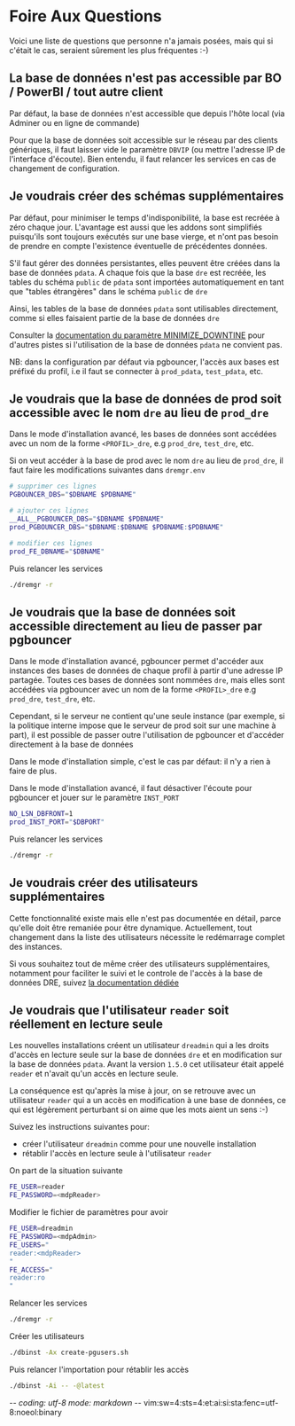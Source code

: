 # Foire Aux Questions

Voici une liste de questions que personne n'a jamais posées, mais qui si
c'était le cas, seraient sûrement les plus fréquentes :-)

## La base de données n'est pas accessible par BO / PowerBI / tout autre client

Par défaut, la base de données n'est accessible que depuis l'hôte local (via
Adminer ou en ligne de commande)

Pour que la base de données soit accessible sur le réseau par des clients
génériques, il faut laisser vide le paramètre `DBVIP` (ou mettre l'adresse IP de
l'interface d'écoute). Bien entendu, il faut relancer les services en cas de
changement de configuration.

## Je voudrais créer des schémas supplémentaires

Par défaut, pour minimiser le temps d'indisponibilité, la base est recréée à
zéro chaque jour. L'avantage est aussi que les addons sont simplifiés puisqu'ils
sont toujours exécutés sur une base vierge, et n'ont pas besoin de prendre en
compte l'existence éventuelle de précédentes données.

S'il faut gérer des données persistantes, elles peuvent être créées dans la base
de données `pdata`. A chaque fois que la base `dre` est recréée, les tables du
schéma `public` de `pdata` sont importées automatiquement en tant que "tables
étrangères" dans le schéma `public` de `dre`

Ainsi, les tables de la base de données `pdata` sont utilisables directement,
comme si elles faisaient partie de la base de données `dre`

Consulter la [documentation du paramètre MINIMIZE_DOWNTINE](parametres.md#minimize_downtine)
pour d'autres pistes si l'utilisation de la base de données `pdata` ne convient pas.

NB: dans la configuration par défaut via pgbouncer, l'accès aux bases est
préfixé du profil, i.e il faut se connecter à `prod_pdata`, `test_pdata`, etc.

## Je voudrais que la base de données de prod soit accessible avec le nom `dre` au lieu de `prod_dre`

Dans le mode d'installation avancé, les bases de données sont accédées avec un
nom de la forme `<PROFIL>_dre`, e.g `prod_dre`, `test_dre`, etc.

Si on veut accéder à la base de prod avec le nom `dre` au lieu de `prod_dre`,
il faut faire les modifications suivantes dans `dremgr.env`
~~~sh
# supprimer ces lignes
PGBOUNCER_DBS="$DBNAME $PDBNAME"

# ajouter ces lignes
__ALL__PGBOUNCER_DBS="$DBNAME $PDBNAME"
prod_PGBOUNCER_DBS="$DBNAME:$DBNAME $PDBNAME:$PDBNAME"

# modifier ces lignes
prod_FE_DBNAME="$DBNAME"
~~~

Puis relancer les services
~~~sh
./dremgr -r
~~~

## Je voudrais que la base de données soit accessible directement au lieu de passer par pgbouncer

Dans le mode d'installation avancé, pgbouncer permet d'accéder aux instances des
bases de données de chaque profil à partir d'une adresse IP partagée. Toutes ces
bases de données sont nommées `dre`, mais elles sont accédées via pgbouncer avec
un nom de la forme `<PROFIL>_dre` e.g `prod_dre`, `test_dre`, etc.

Cependant, si le serveur ne contient qu'une seule instance (par exemple, si la
politique interne impose que le serveur de prod soit sur une machine à part), il
est possible de passer outre l'utilisation de pgbouncer et d'accéder directement
à la base de données

Dans le mode d'installation simple, c'est le cas par défaut: il n'y a rien à
faire de plus.

Dans le mode d'installation avancé, il faut désactiver l'écoute pour pgbouncer
et jouer sur le paramètre `INST_PORT`
~~~sh
NO_LSN_DBFRONT=1
prod_INST_PORT="$DBPORT"
~~~

Puis relancer les services
~~~sh
./dremgr -r
~~~

## Je voudrais créer des utilisateurs supplémentaires

Cette fonctionnalité existe mais elle n'est pas documentée en détail, parce
qu'elle doit être remaniée pour être dynamique. Actuellement, tout changement
dans la liste des utilisateurs nécessite le redémarrage complet des instances.

Si vous souhaitez tout de même créer des utilisateurs supplémentaires, notamment
pour faciliter le suivi et le controle de l'accès à la base de données DRE,
suivez [la documentation dédiée](setup-users.md)

## Je voudrais que l'utilisateur `reader` soit réellement en lecture seule

Les nouvelles installations créent un utilisateur `dreadmin` qui a les droits
d'accès en lecture seule sur la base de données `dre` et en modification sur la
base de données `pdata`. Avant la version `1.5.0` cet utilisateur était appelé
`reader` et n'avait qu'un accès en lecture seule.

La conséquence est qu'après la mise à jour, on se retrouve avec un utilisateur
`reader` qui a un accès en modification à une base de données, ce qui est
légèrement perturbant si on aime que les mots aient un sens :-)

Suivez les instructions suivantes pour:
- créer l'utilisateur `dreadmin` comme pour une nouvelle installation
- rétablir l'accès en lecture seule à l'utilisateur `reader`

On part de la situation suivante
~~~sh
FE_USER=reader
FE_PASSWORD=<mdpReader>
~~~

Modifier le fichier de paramètres pour avoir
~~~sh
FE_USER=dreadmin
FE_PASSWORD=<mdpAdmin>
FE_USERS="
reader:<mdpReader>
"
FE_ACCESS="
reader:ro
"
~~~

Relancer les services
~~~sh
./dremgr -r
~~~

Créer les utilisateurs
~~~sh
./dbinst -Ax create-pgusers.sh
~~~

Puis relancer l'importation pour rétablir les accès
~~~sh
./dbinst -Ai -- -@latest
~~~

-*- coding: utf-8 mode: markdown -*- vim:sw=4:sts=4:et:ai:si:sta:fenc=utf-8:noeol:binary